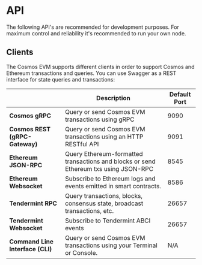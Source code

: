 # API

The following API's are recommended for development purposes. For maximum control and reliability it's recommended to run your own node.

## Clients

The Cosmos EVM supports different clients in order to support Cosmos and Ethereum transactions and queries. You can use Swagger as a REST interface for state queries and transactions:

| | Description | Default Port |
|---|---|---|
| **Cosmos gRPC** | Query or send Cosmos EVM transactions using gRPC | 9090 |
| **Cosmos REST (gRPC-Gateway)** | Query or send Cosmos EVM transactions using an HTTP RESTful API | 9091 |
| **Ethereum JSON-RPC** | Query Ethereum-formatted transactions and blocks or send Ethereum txs using JSON-RPC | 8545 |
| **Ethereum Websocket** | Subscribe to Ethereum logs and events emitted in smart contracts. | 8586 |
| **Tendermint RPC** | Query transactions, blocks, consensus state, broadcast transactions, etc. | 26657 |
| **Tendermint Websocket** | Subscribe to Tendermint ABCI events | 26657 |
| **Command Line Interface (CLI)** | Query or send Cosmos EVM transactions using your Terminal or Console. | N/A |